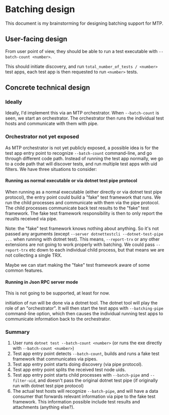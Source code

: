 # Batching design

This document is my brainstorming for designing batching support for MTP.

## User-facing design

From user point of view, they should be able to run a test executable with `--batch-count <number>`.

This should initiate discovery, and run `total_number_of_tests / <number>` test apps, each test app is then requested to run `<number>` tests.

## Concrete technical design

### Ideally

Ideally, I'd implement this via an MTP orchestrator. When `--batch-count` is seen, we start an orchestrator. The orchestrator then runs the individual test hosts and communicate with them with pipe.

### Orchestrator not yet exposed

As MTP orchestrator is not yet publicly exposed, a possible idea is for the test app entry point to recognize `--batch-count` command-line, and go through different code path.
Instead of running the test app normally, we go to a code path that will discover tests, and run multiple test apps with uid filters. We have three situations to consider:

#### Running as normal executable or via dotnet test pipe protocol

When running as a normal executable (either directly or via dotnet test pipe protocol), the entry point could build a "fake" test framework that runs. We run the child processes and communicate with them via the pipe protocol. The child processes communicate back test results to the "fake" test framework. The fake test framework responsibility is then to only report the reuslts received via pipe.

Note: the "fake" test framework knows nothing about anything. So it's not passed any arguments (except `--server dotnettestcli --dotnet-test-pipe ...` when running with dotnet test). This means, `--report-trx` or any other extensions are not going to work properly with batching. We could pass `--report-trx` etc down to each individual child process, but that means we are not collecting a single TRX.

Maybe we can start making the "fake" test framework aware of some common features.

#### Running in Json RPC server mode

This is not going to be supported, at least for now.

initiation of run will be done via a dotnet tool. The dotnet tool will play the role of an "orchestrator".
It will then start the test apps with `--batching-pipe` command-line option, which then causes the individual running test apps to communicate information back to the orchestrator.

### Summary

1. User runs `dotnet test --batch-count <number>` (or runs the exe directly with `--batch-count <number>`)
2. Test app entry point detects `--batch-count`, builds and runs a fake test framework that communicates via pipes.
3. Test app entry point starts doing discovery (via pipe protocol).
4. Test app entry point splits the received test node uids.
5. Test app entry point starts child processes with `--batch-pipe` and `--filter-uid`, and doesn't pass the original dotnet test pipe (if originally run with dotnet test pipe protocol)
6. The actual test hosts will recognize `--batch-pipe`, and will have a data consumer that forwards relevant information via pipe to the fake test framework. This information possible include test results and attachments (anything else?).
